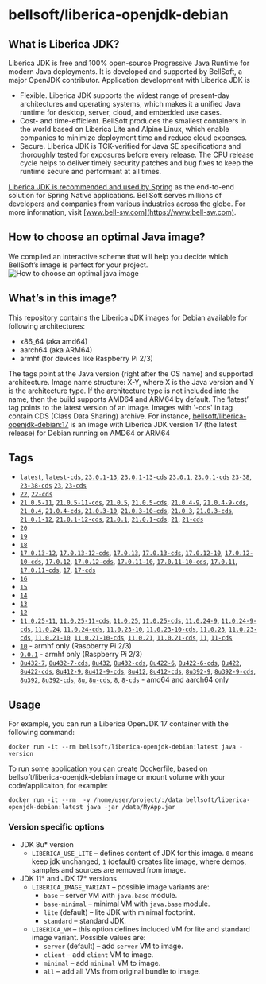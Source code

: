 # bellsoft/liberica-openjdk-debian

## What is Liberica JDK?
Liberica JDK is free and 100% open-source Progressive Java Runtime for modern Java deployments. It is developed and supported by BellSoft, a major OpenJDK contributor. Application development with Liberica JDK is

*  Flexible. Liberica JDK supports the widest range of present-day architectures and operating systems, which makes it a unified Java runtime for desktop, server, cloud, and embedded use cases.
* Cost- and time-efficient. BellSoft produces the smallest containers in the world based on Liberica Lite and Alpine Linux, which enable companies to minimize deployment time and reduce cloud expenses.
* Secure. Liberica JDK is TCK-verified for Java SE specifications and thoroughly tested for exposures before every release. The CPU release cycle helps to deliver timely security patches and bug fixes to keep the runtime secure and performant at all times.

[Liberica JDK is recommended and used by Spring](https://spring.io/quickstart) as the end-to-end solution for Spring Native applications.
BellSoft serves millions of developers and companies from various industries across the globe. For more information, visit [www.bell-sw.com](https://www.bell-sw.com).

## How to choose an optimal Java image?

We compiled an interactive scheme that will help you decide which BellSoft’s image is perfect for your project.
![How to choose an optimal java image](https://download.bell-sw.com/static/images/how-to-choose-optimal-java-image.jpg)


## What’s in this image?

This repository contains the Liberica JDK images for Debian available for following architectures:

* x86_64 (aka amd64)
* aarch64 (aka ARM64)
* armhf (for devices like Raspberry Pi 2/3)

The tags point at the Java version (right after the OS name) and supported architecture.
Image name structure:
X-Y,
where X is the Java version and Y is the architecture type. If the architecture type is not included into the name, then the build supports AMD64 and ARM64 by default.
The ‘latest’ tag points to the latest version of an image. Images with '-cds' in tag contain CDS (Class Data Sharing) archive.
For instance, [bellsoft/liberica-openjdk-debian:17](https://hub.docker.com/layers/bellsoft/liberica-openjdk-debian/17/images/sha256-305f23015e1a40436624b5ea1928051a39cd1484a6ee68553006cc1a38eb1b76?context=explore) is an image with Liberica JDK version 17 (the latest release) for Debian running on AMD64 or ARM64

## Tags

* [`latest`](https://github.com/bell-sw/Liberica/blob/master/docker/repos/liberica-openjdk-debian/23/Dockerfile),
[`latest-cds`](https://github.com/bell-sw/Liberica/blob/master/docker/repos/liberica-openjdk-debian/23/Dockerfile),
[`23.0.1-13`](https://github.com/bell-sw/Liberica/blob/master/docker/repos/liberica-openjdk-debian/23/Dockerfile),
[`23.0.1-13-cds`](https://github.com/bell-sw/Liberica/blob/master/docker/repos/liberica-openjdk-debian/23/Dockerfile)
[`23.0.1`](https://github.com/bell-sw/Liberica/blob/master/docker/repos/liberica-openjdk-debian/23/Dockerfile),
[`23.0.1-cds`](https://github.com/bell-sw/Liberica/blob/master/docker/repos/liberica-openjdk-debian/23/Dockerfile)
[`23-38`](https://github.com/bell-sw/Liberica/blob/master/docker/repos/liberica-openjdk-debian/23/Dockerfile),
[`23-38-cds`](https://github.com/bell-sw/Liberica/blob/master/docker/repos/liberica-openjdk-debian/23/Dockerfile)
[`23`](https://github.com/bell-sw/Liberica/blob/master/docker/repos/liberica-openjdk-debian/23/Dockerfile),
[`23-cds`](https://github.com/bell-sw/Liberica/blob/master/docker/repos/liberica-openjdk-debian/23/Dockerfile)
* [`22`](https://github.com/bell-sw/Liberica/blob/master/docker/repos/liberica-openjdk-debian/22/Dockerfile),
[`22-cds`](https://github.com/bell-sw/Liberica/blob/master/docker/repos/liberica-openjdk-debian/22/Dockerfile)
* [`21.0.5-11`](https://github.com/bell-sw/Liberica/blob/master/docker/repos/liberica-openjdk-debian/21/Dockerfile),
[`21.0.5-11-cds`](https://github.com/bell-sw/Liberica/blob/master/docker/repos/liberica-openjdk-debian/21/Dockerfile),
[`21.0.5`](https://github.com/bell-sw/Liberica/blob/master/docker/repos/liberica-openjdk-debian/21/Dockerfile),
[`21.0.5-cds`](https://github.com/bell-sw/Liberica/blob/master/docker/repos/liberica-openjdk-debian/21/Dockerfile),
[`21.0.4-9`](https://github.com/bell-sw/Liberica/blob/master/docker/repos/liberica-openjdk-debian/21/Dockerfile),
[`21.0.4-9-cds`](https://github.com/bell-sw/Liberica/blob/master/docker/repos/liberica-openjdk-debian/21/Dockerfile),
[`21.0.4`](https://github.com/bell-sw/Liberica/blob/master/docker/repos/liberica-openjdk-debian/21/Dockerfile),
[`21.0.4-cds`](https://github.com/bell-sw/Liberica/blob/master/docker/repos/liberica-openjdk-debian/21/Dockerfile),
[`21.0.3-10`](https://github.com/bell-sw/Liberica/blob/master/docker/repos/liberica-openjdk-debian/21/Dockerfile),
[`21.0.3-10-cds`](https://github.com/bell-sw/Liberica/blob/master/docker/repos/liberica-openjdk-debian/21/Dockerfile),
[`21.0.3`](https://github.com/bell-sw/Liberica/blob/master/docker/repos/liberica-openjdk-debian/21/Dockerfile),
[`21.0.3-cds`](https://github.com/bell-sw/Liberica/blob/master/docker/repos/liberica-openjdk-debian/21/Dockerfile),
[`21.0.1-12`](https://github.com/bell-sw/Liberica/blob/master/docker/repos/liberica-openjdk-debian/21/Dockerfile),
[`21.0.1-12-cds`](https://github.com/bell-sw/Liberica/blob/master/docker/repos/liberica-openjdk-debian/21/Dockerfile),
[`21.0.1`](https://github.com/bell-sw/Liberica/blob/master/docker/repos/liberica-openjdk-debian/21/Dockerfile),
[`21.0.1-cds`](https://github.com/bell-sw/Liberica/blob/master/docker/repos/liberica-openjdk-debian/21/Dockerfile),
[`21`](https://github.com/bell-sw/Liberica/blob/master/docker/repos/liberica-openjdk-debian/21/Dockerfile),
[`21-cds`](https://github.com/bell-sw/Liberica/blob/master/docker/repos/liberica-openjdk-debian/21/Dockerfile)
* [`20`](https://github.com/bell-sw/Liberica/blob/master/docker/repos/liberica-openjdk-debian/old/20/Dockerfile)
* [`19`](https://github.com/bell-sw/Liberica/blob/master/docker/repos/liberica-openjdk-debian/old/19/Dockerfile)
* [`18`](https://github.com/bell-sw/Liberica/blob/master/docker/repos/liberica-openjdk-debian/old/18/Dockerfile)
* [`17.0.13-12`](https://github.com/bell-sw/Liberica/blob/master/docker/repos/liberica-openjdk-debian/17/Dockerfile),
[`17.0.13-12-cds`](https://github.com/bell-sw/Liberica/blob/master/docker/repos/liberica-openjdk-debian/17/Dockerfile),
[`17.0.13`](https://github.com/bell-sw/Liberica/blob/master/docker/repos/liberica-openjdk-debian/17/Dockerfile),
[`17.0.13-cds`](https://github.com/bell-sw/Liberica/blob/master/docker/repos/liberica-openjdk-debian/17/Dockerfile),
[`17.0.12-10`](https://github.com/bell-sw/Liberica/blob/master/docker/repos/liberica-openjdk-debian/17/Dockerfile),
[`17.0.12-10-cds`](https://github.com/bell-sw/Liberica/blob/master/docker/repos/liberica-openjdk-debian/17/Dockerfile),
[`17.0.12`](https://github.com/bell-sw/Liberica/blob/master/docker/repos/liberica-openjdk-debian/17/Dockerfile),
[`17.0.12-cds`](https://github.com/bell-sw/Liberica/blob/master/docker/repos/liberica-openjdk-debian/17/Dockerfile),
[`17.0.11-10`](https://github.com/bell-sw/Liberica/blob/master/docker/repos/liberica-openjdk-debian/17/Dockerfile),
[`17.0.11-10-cds`](https://github.com/bell-sw/Liberica/blob/master/docker/repos/liberica-openjdk-debian/17/Dockerfile),
[`17.0.11`](https://github.com/bell-sw/Liberica/blob/master/docker/repos/liberica-openjdk-debian/17/Dockerfile),
[`17.0.11-cds`](https://github.com/bell-sw/Liberica/blob/master/docker/repos/liberica-openjdk-debian/17/Dockerfile),
[`17`](https://github.com/bell-sw/Liberica/blob/master/docker/repos/liberica-openjdk-debian/17/Dockerfile),
[`17-cds`](https://github.com/bell-sw/Liberica/blob/master/docker/repos/liberica-openjdk-debian/17/Dockerfile)
* [`16`](https://github.com/bell-sw/Liberica/blob/master/docker/repos/liberica-openjdk-debian/old/16/Dockerfile)
* [`15`](https://github.com/bell-sw/Liberica/blob/master/docker/repos/liberica-openjdk-debian/old/15/Dockerfile)
* [`14`](https://github.com/bell-sw/Liberica/blob/master/docker/repos/liberica-openjdk-debian/old/14/Dockerfile)
* [`13`](https://github.com/bell-sw/Liberica/blob/master/docker/repos/liberica-openjdk-debian/old/13.0.0/Dockerfile)
* [`12`](https://github.com/bell-sw/Liberica/blob/master/docker/repos/liberica-openjdk-debian/old/12.0.0/Dockerfile)
* [`11.0.25-11`](https://github.com/bell-sw/Liberica/blob/master/docker/repos/liberica-openjdk-debian/11/Dockerfile),
[`11.0.25-11-cds`](https://github.com/bell-sw/Liberica/blob/master/docker/repos/liberica-openjdk-debian/11/Dockerfile),
[`11.0.25`](https://github.com/bell-sw/Liberica/blob/master/docker/repos/liberica-openjdk-debian/11/Dockerfile),
[`11.0.25-cds`](https://github.com/bell-sw/Liberica/blob/master/docker/repos/liberica-openjdk-debian/11/Dockerfile),
[`11.0.24-9`](https://github.com/bell-sw/Liberica/blob/master/docker/repos/liberica-openjdk-debian/11/Dockerfile),
[`11.0.24-9-cds`](https://github.com/bell-sw/Liberica/blob/master/docker/repos/liberica-openjdk-debian/11/Dockerfile),
[`11.0.24`](https://github.com/bell-sw/Liberica/blob/master/docker/repos/liberica-openjdk-debian/11/Dockerfile),
[`11.0.24-cds`](https://github.com/bell-sw/Liberica/blob/master/docker/repos/liberica-openjdk-debian/11/Dockerfile),
[`11.0.23-10`](https://github.com/bell-sw/Liberica/blob/master/docker/repos/liberica-openjdk-debian/11/Dockerfile),
[`11.0.23-10-cds`](https://github.com/bell-sw/Liberica/blob/master/docker/repos/liberica-openjdk-debian/11/Dockerfile),
[`11.0.23`](https://github.com/bell-sw/Liberica/blob/master/docker/repos/liberica-openjdk-debian/11/Dockerfile),
[`11.0.23-cds`](https://github.com/bell-sw/Liberica/blob/master/docker/repos/liberica-openjdk-debian/11/Dockerfile),
[`11.0.21-10`](https://github.com/bell-sw/Liberica/blob/master/docker/repos/liberica-openjdk-debian/11/Dockerfile),
[`11.0.21-10-cds`](https://github.com/bell-sw/Liberica/blob/master/docker/repos/liberica-openjdk-debian/11/Dockerfile),
[`11.0.21`](https://github.com/bell-sw/Liberica/blob/master/docker/repos/liberica-openjdk-debian/11/Dockerfile),
[`11.0.21-cds`](https://github.com/bell-sw/Liberica/blob/master/docker/repos/liberica-openjdk-debian/11/Dockerfile),
[`11`](https://github.com/bell-sw/Liberica/blob/master/docker/repos/liberica-openjdk-debian/11/Dockerfile),
[`11-cds`](https://github.com/bell-sw/Liberica/blob/master/docker/repos/liberica-openjdk-debian/11/Dockerfile)
* [`10`](https://github.com/bell-sw/Liberica/blob/master/docker/repos/liberica-openjdk-debian/old/10.0.0/Dockerfile) - armhf only (Raspberry Pi 2/3)
* [`9.0.1`](https://github.com/bell-sw/Liberica/blob/master/docker/repos/liberica-openjdk-debian/old/9.0.1/Dockerfile) - armhf only (Raspberry Pi 2/3)
* [`8u432-7`](https://github.com/bell-sw/Liberica/blob/master/docker/repos/liberica-openjdk-debian/8/Dockerfile),
[`8u432-7-cds`](https://github.com/bell-sw/Liberica/blob/master/docker/repos/liberica-openjdk-debian/8/Dockerfile),
[`8u432`](https://github.com/bell-sw/Liberica/blob/master/docker/repos/liberica-openjdk-debian/8/Dockerfile),
[`8u432-cds`](https://github.com/bell-sw/Liberica/blob/master/docker/repos/liberica-openjdk-debian/8/Dockerfile),
[`8u422-6`](https://github.com/bell-sw/Liberica/blob/master/docker/repos/liberica-openjdk-debian/8/Dockerfile),
[`8u422-6-cds`](https://github.com/bell-sw/Liberica/blob/master/docker/repos/liberica-openjdk-debian/8/Dockerfile),
[`8u422`](https://github.com/bell-sw/Liberica/blob/master/docker/repos/liberica-openjdk-debian/8/Dockerfile),
[`8u422-cds`](https://github.com/bell-sw/Liberica/blob/master/docker/repos/liberica-openjdk-debian/8/Dockerfile),
[`8u412-9`](https://github.com/bell-sw/Liberica/blob/master/docker/repos/liberica-openjdk-debian/8/Dockerfile),
[`8u412-9-cds`](https://github.com/bell-sw/Liberica/blob/master/docker/repos/liberica-openjdk-debian/8/Dockerfile),
[`8u412`](https://github.com/bell-sw/Liberica/blob/master/docker/repos/liberica-openjdk-debian/8/Dockerfile),
[`8u412-cds`](https://github.com/bell-sw/Liberica/blob/master/docker/repos/liberica-openjdk-debian/8/Dockerfile),
[`8u392-9`](https://github.com/bell-sw/Liberica/blob/master/docker/repos/liberica-openjdk-debian/8/Dockerfile),
[`8u392-9-cds`](https://github.com/bell-sw/Liberica/blob/master/docker/repos/liberica-openjdk-debian/8/Dockerfile),
[`8u392`](https://github.com/bell-sw/Liberica/blob/master/docker/repos/liberica-openjdk-debian/8/Dockerfile),
[`8u392-cds`](https://github.com/bell-sw/Liberica/blob/master/docker/repos/liberica-openjdk-debian/8/Dockerfile),
[`8u`](https://github.com/bell-sw/Liberica/blob/master/docker/repos/liberica-openjdk-debian/8/Dockerfile),
[`8u-cds`](https://github.com/bell-sw/Liberica/blob/master/docker/repos/liberica-openjdk-debian/8/Dockerfile),
[`8`](https://github.com/bell-sw/Liberica/blob/master/docker/repos/liberica-openjdk-debian/8/Dockerfile),
[`8-cds`](https://github.com/bell-sw/Liberica/blob/master/docker/repos/liberica-openjdk-debian/8/Dockerfile)   - amd64 and aarch64 only

## Usage

For example, you can run a Liberica OpenJDK 17 container with the following command:

 `docker run -it --rm bellsoft/liberica-openjdk-debian:latest java -version`

To run some application you can create Dockerfile, based on bellsoft/liberica-openjdk-debian image or mount volume with your code/applicaiton, for example:

 `docker run -it --rm  -v /home/user/project/:/data bellsoft/liberica-openjdk-debian:latest java -jar /data/MyApp.jar`

### Version specific options

* JDK 8u* version
  * `LIBERICA_USE_LITE` – defines content of JDK for this image. `0` means keep jdk unchanged, `1` (default) creates lite image, where demos, samples and sources are removed from image.
* JDK 11* and JDK 17* versions
  * `LIBERICA_IMAGE_VARIANT` – possible image variants are:
    * `base` – server VM with `java.base` module.
	* `base-minimal` – minimal VM with `java.base` module.
	* `lite` (default) – lite JDK with minimal footprint.
	* `standard` – standard JDK.
  * `LIBERICA_VM` – this option defines included VM for lite and standard image variant. Possible values are:
    * `server` (default) – add `server` VM to image.
	* `client` – add `client` VM to image.
	* `minimal` – add `minimal` VM to image.
	* `all` – add all VMs from original bundle to image.